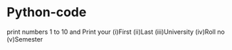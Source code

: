 # Python-code
print numbers 1 to 10
and Print your 
(i)First
(ii)Last
(iii)University
(iv)Roll no
(v)Semester
